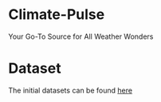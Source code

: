 # Climate-Pulse
Your Go-To Source for All Weather Wonders

# Dataset
The initial datasets can be found [here](https://www.kaggle.com/datasets/nadzmiagthomas/australia-weather-data-2000-2024)
